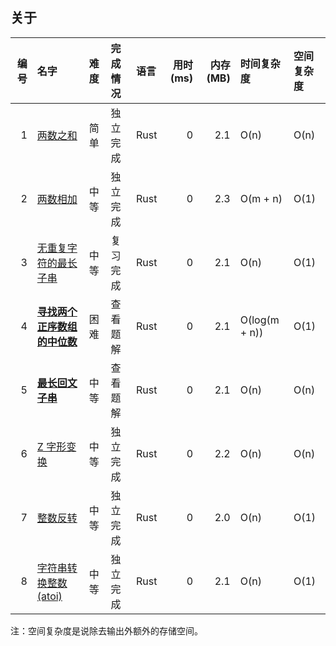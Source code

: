 ## 关于

|  编号 | 名字                                                                     | 难度  | 完成情况 | 语言   | 用时(ms) | 内存(MB) | 时间复杂度         | 空间复杂度 |
|----:|:-----------------------------------------------------------------------|:----|:-----|:-----|-------:|-------:|:--------------|:------|
|   1 | [两数之和](./0001.two-sum.rust/src/lib.rs)                                 | 简单  | 独立完成 | Rust |      0 |    2.1 | O(n)          | O(n)  |
|   2 | [两数相加](./0002.add-two-numbers.rust/src/lib.rs)                         | 中等  | 独立完成 | Rust |      0 |    2.3 | O(m + n)      | O(1)  |
|   3 | [无重复字符的最长子串](./0003.length-of-longest-substring.rust/src/lib.rs)       | 中等  | 复习完成 | Rust |      0 |    2.1 | O(n)          | O(1)  |
|   4 | [**寻找两个正序数组的中位数**](./0004.median-of-two-sorted-arrays.rust/src/lib.rs) | 困难  | 查看题解 | Rust |      0 |    2.1 | O(log(m + n)) | O(1)  |
|   5 | [**最长回文子串**](./0005.longest-palindromic-substring.rust/src/lib.rs)     | 中等  | 查看题解 | Rust |      0 |    2.1 | O(n)          | O(n)  |
|   6 | [Z 字形变换](./0006.zigzag-conversion.rust/src/lib.rs)                     | 中等  | 独立完成 | Rust |      0 |    2.2 | O(n)          | O(n)  |
|   7 | [整数反转](./0007.reverse-integer.rust/src/lib.rs)                         | 中等  | 独立完成 | Rust |      0 |    2.0 | O(n)          | O(1)  |
|   8 | [字符串转换整数 (atoi)](./0008.string-to-integer-atoi.rust/src/lib.rs)        | 中等  | 独立完成 | Rust |      0 |    2.1 | O(n)          | O(1)  |

注：空间复杂度是说除去输出外额外的存储空间。
